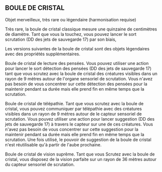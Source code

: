 ## BOULE DE CRISTAL


Objet merveilleux, très rare ou légendaire (harmonisation
requise)

Très rare, la boule de cristal classique mesure une quinzaine
de centimètres de diamètre. Tant que vous la touchez, vous
pouvez lancer le sort scrutation (DD des jets de sauvegarde
17) par son biais,

Les versions suivantes de la boule de cristal sont des
objets légendaires avec des propriétés supplémentaires.

Boule de cristal de lecture des pensées. Vous pouvez
utiliser une action pour lancer le sort détection des pensées
(DD des jets de sauvegarde 17) tant que vous scrutez avec
la boule de cristal des créatures visibles dans un rayon de
9 mètres autour de l'organe sensoriel de scrutation. Vous
n'avez pas besoin de vous concentrer sur cette détection des
pensées pour la maintenir pendant sa durée mais elle prend
fin en même temps que la scrutation.

Boule de cristal de télépathie. Tant que vous scrutez
avec la boule de cristal, vous pouvez communiquer par
télépathie avec des créatures visibles dans un rayon de
9 mètres autour de le capteur sensoriel de scrutation. Vous
pouvez utiliser une action pour lancer suggestion (DD des
jets de sauvegarde 17) à travers le capteur sur une de ces
créatures. Vous n'avez pas besoin de vous concentrer sur
cette suggestion pour la maintenir pendant sa durée mais
elle prend fin en même temps que la scrutation. Une fois
utilisé, le pouvoir de suggestion de la boule de cristal n'est
réutilisable qu'à partir de l'aube prochaine.

Boule de cristal de vision suprême. Tant que vous
Scrutez avec la boule de cristal, vous disposez de la vision
parfaite sur un rayon de 36 mètres autour du capteur
sensoriel de scrutation.
